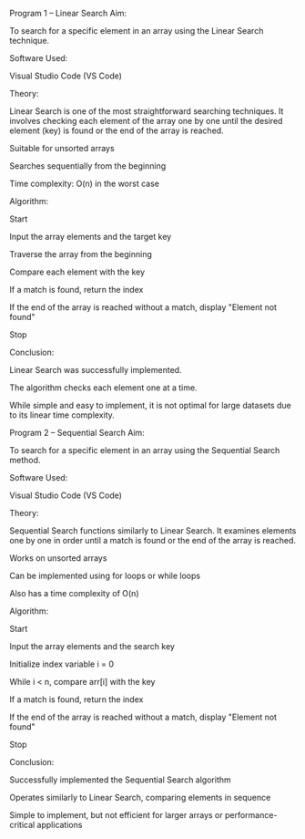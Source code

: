 Program 1 – Linear Search
Aim:

To search for a specific element in an array using the Linear Search technique.

Software Used:

Visual Studio Code (VS Code)

Theory:

Linear Search is one of the most straightforward searching techniques.
It involves checking each element of the array one by one until the desired element (key) is found or the end of the array is reached.

Suitable for unsorted arrays

Searches sequentially from the beginning

Time complexity: O(n) in the worst case

Algorithm:

Start

Input the array elements and the target key

Traverse the array from the beginning

Compare each element with the key

If a match is found, return the index

If the end of the array is reached without a match, display "Element not found"

Stop

Conclusion:

Linear Search was successfully implemented.

The algorithm checks each element one at a time.

While simple and easy to implement, it is not optimal for large datasets due to its linear time complexity.

Program 2 – Sequential Search
Aim:

To search for a specific element in an array using the Sequential Search method.

Software Used:

Visual Studio Code (VS Code)

Theory:

Sequential Search functions similarly to Linear Search.
It examines elements one by one in order until a match is found or the end of the array is reached.

Works on unsorted arrays

Can be implemented using for loops or while loops

Also has a time complexity of O(n)

Algorithm:

Start

Input the array elements and the search key

Initialize index variable i = 0

While i < n, compare arr[i] with the key

If a match is found, return the index

If the end of the array is reached without a match, display "Element not found"

Stop

Conclusion:

Successfully implemented the Sequential Search algorithm

Operates similarly to Linear Search, comparing elements in sequence

Simple to implement, but not efficient for larger arrays or performance-critical applications
